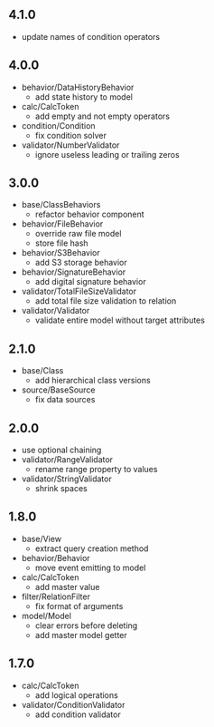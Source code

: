 ## 4.1.0

* update names of condition operators

## 4.0.0

* behavior/DataHistoryBehavior
    - add state history to model
* calc/CalcToken
    - add empty and not empty operators
* condition/Condition
    - fix condition solver
* validator/NumberValidator
    - ignore useless leading or trailing zeros

## 3.0.0

* base/ClassBehaviors
    - refactor behavior component
* behavior/FileBehavior
    - override raw file model
    - store file hash     
* behavior/S3Behavior
    - add S3 storage behavior
* behavior/SignatureBehavior
    - add digital signature behavior        
* validator/TotalFileSizeValidator
    - add total file size validation to relation
* validator/Validator
    - validate entire model without target attributes

## 2.1.0

* base/Class
    - add hierarchical class versions
* source/BaseSource
    - fix data sources   

## 2.0.0

* use optional chaining
* validator/RangeValidator
    - rename range property to values
* validator/StringValidator
    - shrink spaces

## 1.8.0

* base/View
    - extract query creation method
* behavior/Behavior
    - move event emitting to model    
* calc/CalcToken
    - add master value
* filter/RelationFilter
    - fix format of arguments
* model/Model
    - clear errors before deleting 
    - add master model getter

## 1.7.0

* calc/CalcToken
    - add logical operations
* validator/ConditionValidator
    - add condition validator